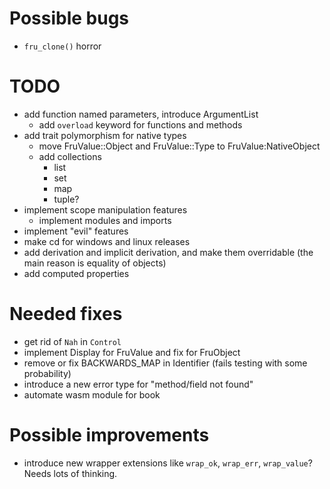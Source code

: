 # Possible bugs

- `fru_clone()` horror

# TODO

- add function named parameters, introduce ArgumentList
    - add `overload` keyword for functions and methods
- add trait polymorphism for native types
    - move FruValue::Object and FruValue::Type to FruValue:NativeObject
    - add collections
        - list
        - set
        - map
        - tuple?
- implement scope manipulation features
    - implement modules and imports
- implement "evil" features
- make cd for windows and linux releases
- add derivation and implicit derivation, and make them overridable (the main reason is equality of objects)
- add computed properties

# Needed fixes

- get rid of `Nah` in `Control`
- implement Display for FruValue and fix for FruObject
- remove or fix BACKWARDS_MAP in Identifier (fails testing with some probability)
- introduce a new error type for "method/field not found"
- automate wasm module for book

# Possible improvements

- introduce new wrapper extensions like `wrap_ok`, `wrap_err`, `wrap_value`? Needs lots of thinking.
